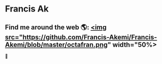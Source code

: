# Francis Ak




## Find me around the web 🌎: <a href="https://github.com/Francis-Akemi"><img src="https://github.com/Francis-Akemi/Francis-Akemi/blob/master/octafran.png" width="50%></a>

<!-- - Sharing updates on <a href="https://www.linkedin.com/in/luizefsimoes2020/">LinkedIn</a>--> 💼
